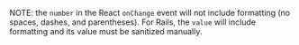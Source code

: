 NOTE: the `number` in the React `onChange` event will not include formatting (no spaces, dashes, and parentheses). For Rails, the `value` will include formatting and its value must be sanitized manually. 
